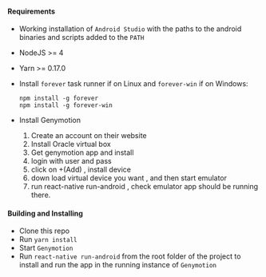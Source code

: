 #### Requirements
+ Working installation of `Android Studio` with the paths to the android binaries
  and scripts added to the `PATH`
+ NodeJS >= 4
+ Yarn >= 0.17.0
+ Install `forever` task runner if on Linux and `forever-win` if on Windows:

  ```shell
  npm install -g forever
  npm install -g forever-win
  ```
+ Install Genymotion
  1. Create an account on their website
  2. Install Oracle virtual box
  3. Get genymotion app and install
  4. login with user and pass
  5. click on +(Add) , install device
  6. down load virtual device you want , and then start emulator
  7. run react-native run-android , check emulator app should be running there.

#### Building and Installing
+ Clone this repo
+ Run `yarn install`
+ Start `Genymotion`
+ Run `react-native run-android` from the root folder of the project to install and
  run the app in the running instance of `Genymotion`
